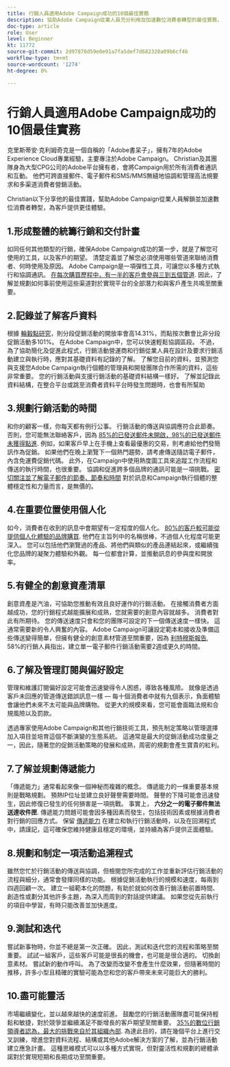```yaml
---
title: 行銷人員適用Adobe Campaign成功的10個最佳實務
description: 協助Adobe Campaign從業人員充分利用及加速數位消費者轉型的最佳實務，並為客戶提供更佳的體驗。
doc-type: article
role: User
level: Beginner
kt: 11772
source-git-commit: 2d97870d59e0e91a7fa5def7d682328a09b6cf4b
workflow-type: tm+mt
source-wordcount: '1274'
ht-degree: 0%

---
```



# 行銷人員適用Adobe Campaign成功的10個最佳實務

克里斯蒂安·克利姆奇克是一個自稱的「Adobe書呆子」，擁有7年的Adobe Experience Cloud專業經驗，主要專注於Adobe Campaign。 Christian及其團隊身為大型CPG公司的Adobe平台擁有者，會將Campaign用於所有消費者通訊和互動。 他們可跨直接郵件、電子郵件和SMS/MMS無縫地協調和管理高法規要求和多渠道消費者營銷活動。

Christian以下分享他的最佳實踐，幫助Adobe Campaign從業人員解鎖並加速數位消費者轉型，為客戶提供更佳體驗。


## 1.形成整體的統籌行銷和交付計畫

如同任何其他類型的行銷，確保Adobe Campaign成功的第一步，就是了解您可使用的工具，以及客戶的期望。 清楚定義並了解您必須使用哪些管道來聯絡消費者、何時使用及原因。 Adobe Campaign是一項彈性工具，可讓您以多種方式執行和協調通訊。 [在每次購買歷程中，有一半的客戶會參與三到五個管道](https://www.mckinsey.com/capabilities/operations/our-insights/redefine-the-omnichannel-approach-focus-on-what-truly-matters). 因此，了解並規劃如何事前使用這些渠道對於實現平台的全部潛力和與客戶產生共鳴至關重要。


## 2.記錄並了解客戶資料

根據 [輪轂點研究](https://www.linkedin.com/pulse/customer-segmentation-effective-b2b-business-industry-sabreen)，則分段促銷活動的開放率會高14.31%，而點按次數會比非分段促銷活動多101%。 在Adobe Campaign中，您可以快速輕鬆協調區段。 不過，為了協助簡化及促進此程式，行銷活動營運商和行銷從業人員在設計及要求行銷活動建立與執行時，應對其基礎資料有記錄的了解。 了解您目前的資料，並預測您與支援您Adobe Campaign執行個體的管理員和開發團隊合作所需的資料，這些非常重要。 您的行銷活動與支援行銷活動的基礎資料結構一樣好。 了解並記錄此資料結構，在整合平台或跳至消費者資料平台時發生問題時，也會有所幫助


## 3.規劃行銷活動的時間

和你的顧客一樣，你每天都有例行公事。 行銷活動的傳送與協調應符合此節奏。 否則，您可能無法聯絡客戶，因為 [85%的已發送郵件未開啟，98%的已發送郵件未獲得點進](https://www.validity.com/resource-center/state-of-email-2021/). 例如，如果客戶早上在手機上查看最優惠的交易，則考慮給他們發簡訊作為促銷。 如果他們在晚上瀏覽下一個熱門趨勢，請考慮傳送隨訪電子郵件，內含免運費促銷代碼。 此外，在Campaign中使用熱度圖工具來追蹤工作流程和傳送的執行時間，也很重要。 協調和促進跨多個品牌的通訊可能是一項挑戰。 [密切關注並了解電子郵件的節奏、節奏和時間](https://experienceleaguecommunities.adobe.com/t5/adobe-campaign-classic-blogs/predictive-send-time-optimization-with-adobe-campaign/ba-p/561554) 對於訊息和Campaign執行個體的整體穩定性和力量而言，是無價的。


## 4.在重要位置使用個人化

如今，消費者在收到的訊息中會期望有一定程度的個人化。 [80%的客戶較可能從提供個人化體驗的品牌購買](https://us.epsilon.com/power-of-me). 他們在主旨列中的名稱很棒，不過個人化程度可能更深入。 您可以包括他們瀏覽過的產品、將他們與類似的產品連結起來，或繼續強化您品牌的凝聚力體驗和外觀。 每一位都會計算，並推動訊息的參與度和開放率。


## 5.有健全的創意資產清單

創意資產是汽油，可協助您推動有效且良好運作的行銷活動。 在接觸消費者方面越成功，您的行銷程式越能擴展和成熟，您就需要的創意內容就越多。 消費者對此有所期待。 您的傳送速度只會和您的團隊可設定的下一個傳送速度一樣快。 這通常需要新的令人興奮的內容。 Adobe Campaign可讓設定範本和接收及準備這些傳送變得簡單，但擁有健全的創意素材管道至關重要，因為 [利特穆斯報告](https://www.litmus.com/resources/state-of-email/), 58%的行銷人員指出，建立單一電子郵件行銷活動需要2週或更久的時間。


## 6.了解及管理訂閱與偏好設定

管理和維護訂閱偏好設定可能會迅速變得令人困惑，導致各種風險。 就像是透過客戶未回應的管道傳送錯誤訊息一樣 — 每十個消費者中就有九個表示，負面體驗會讓他們未來不太可能與品牌購物。 從更大的規模來看，您可能會面臨法規和合規風險以及罰款。

透過專家使用Adobe Campaign和其他行銷技術工具，預先制定策略以管理選擇加入項目並培育這個不斷演變的生態系統。 這通常是最大的促銷活動成功度量之一，因此，隨著您的促銷活動策略的發展和成熟，周密的規劃會產生寶貴的紅利。


## 7.了解並規劃傳遞能力

「傳遞能力」通常看起來像一個神秘而複雜的概念。 傳遞能力的一條重要基本規則是戰略規劃。 預熱IP位址並建立良好聲譽需要時間。 聲譽的下降可能會迅速發生，因此修復已發生的任何損害是一項挑戰。 事實上， **六分之一的電子郵件無法送達收件匣**. 傳遞能力問題可能會因多種因素而發生，包括技術因素或根據消費者對行銷的回應方式。 保留 [傳遞能力](https://business.adobe.com/products/campaign/email-deliverability.html) 在建立和執行行銷活動時，以及在回溯程式中，請謹記，這可確保您維持健康且穩定的環境，並持續為客戶提供正面體驗。


## 8.規劃和制定一項活動追溯程式

雖然您忙於行銷活動的傳送與協調，但檢閱您所完成的工作並重新評估行銷活動的流程與細分，通常會發揮同樣的功能。 根據促銷活動執行的規模和速度，每兩到四週回顧一次。 建立一組範本化的問題，有助於就如何改善行銷活動前置時間、創造性或劃分其他許多主題，為深入而周到的對話提供建議。 如果您從先前執行的項目中學習，有時只能改善並加快進度。



## 9.測試和迭代

嘗試新事物時，你並不總是第一次正確。 因此，測試和迭代您的流程和策略至關重要。 試試一組客戶，這些客戶可能是很長的機會，也可能是很合適的。 切換創意素材。 嘗試新的動作呼叫。 為了改變而改變不會產生什麼效果，但隨著時間的推移，許多小型且精確的實驗可能為您和您的客戶帶來未來可能巨大的勝利。



## 10.盡可能靈活

市場繼續變化，並以越來越快的速度前進。 鼓勵您的行銷活動團隊盡可能保持輕鬆和敏捷，對於競爭並繼續滿足不斷增長的客戶期望至關重要。 [35%的數位行銷領導者認為，最大的挑戰來自於其組織內部](https://www.gartner.com/en/newsroom/press-releases/gartner-says-35--of-digital-marketing-leaders-believe-the-bigges). 為達此目的，請在幾個平台上進行交叉訓練，增進您對資料流程、結構或其他Adobe解決方案的了解，並為行銷活動建立應急計畫。 這種思維模式可以以多種方式實現，但對靈活性和規劃的總體承諾對於實現短期和長期成功至關重要。
